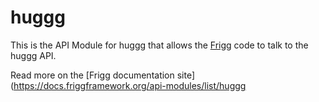 # huggg

This is the API Module for huggg that allows the [Frigg](https://friggframework.org) code to talk to the huggg API.

Read more on the [Frigg documentation site](https://docs.friggframework.org/api-modules/list/huggg